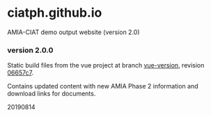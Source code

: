 # ciatph.github.io
AMIA-CIAT demo output website (version 2.0)


### version 2.0.0

Static build files from the vue project at branch [vue-version](https://github.com/ciatph/ciatph.github.io/tree/vue-version), revision [06657c7](https://github.com/ciatph/ciatph.github.io/commit/06657c7f7d3107b0b7e0b4630b3390f40777814e).

Contains updated content with new AMIA Phase 2 information and download links for documents.

20190814